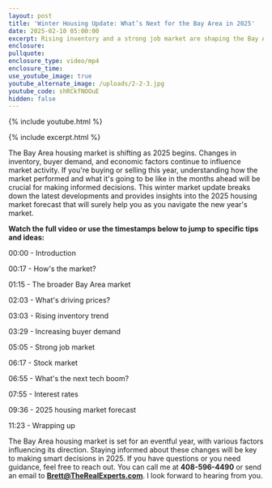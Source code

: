 ```yaml
---
layout: post
title: 'Winter Housing Update: What’s Next for the Bay Area in 2025'
date: 2025-02-10 05:00:00
excerpt: Rising inventory and a strong job market are shaping the Bay Area.
enclosure:
pullquote:
enclosure_type: video/mp4
enclosure_time:
use_youtube_image: true
youtube_alternate_image: /uploads/2-2-3.jpg
youtube_code: shRCkfNOOuE
hidden: false
---
```

{% include youtube.html %}

{% include excerpt.html %}

The Bay Area housing market is shifting as 2025 begins. Changes in inventory, buyer demand, and economic factors continue to influence market activity. If you're buying or selling this year, understanding how the market performed and what it's going to be like in the months ahead will be crucial for making informed decisions. This winter market update breaks down the latest developments and provides insights into the 2025 housing market forecast that will surely help you as you navigate the new year's market.

**Watch the full video or use the timestamps below to jump to specific tips and ideas:**

00:00 - Introduction

00:17 - How's the market?

01:15 - The broader Bay Area market

02:03 - What's driving prices?

03:03 - Rising inventory trend

03:29 - Increasing buyer demand

05:05 - Strong job market

06:17 - Stock market

06:55 - What's the next tech boom?

07:55 - Interest rates

09:36 - 2025 housing market forecast

11:23 - Wrapping up

The Bay Area housing market is set for an eventful year, with various factors influencing its direction. Staying informed about these changes will be key to making smart decisions in 2025. If you have questions or you need guidance, feel free to reach out. You can call me at **408-596-4490** or send an email to [**Brett@TheRealExperts.com**](mailto:Brett@TheRealExperts.com). I look forward to hearing from you.